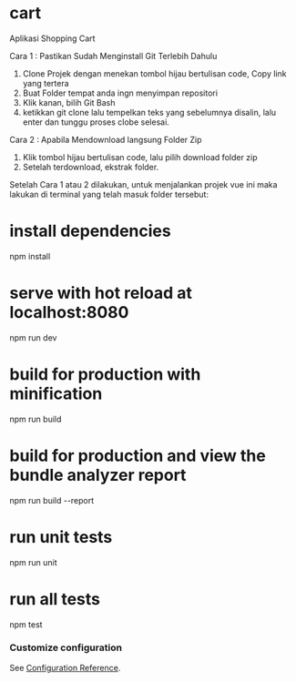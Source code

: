 # cart

Aplikasi Shopping Cart

Cara 1 :
Pastikan Sudah Menginstall Git Terlebih Dahulu
1. Clone Projek dengan menekan tombol hijau bertulisan code, Copy link yang tertera
2. Buat Folder tempat anda ingn menyimpan repositori
3. Klik kanan, bilih Git Bash
4. ketikkan git clone lalu tempelkan teks yang sebelumnya disalin, lalu enter dan tunggu proses clobe selesai.

Cara 2 :
Apabila Mendownload langsung Folder Zip
1. Klik tombol hijau bertulisan code, lalu pilih download folder zip
2. Setelah terdownload, ekstrak folder.

Setelah Cara 1 atau 2 dilakukan, untuk menjalankan projek vue ini maka lakukan di terminal yang telah masuk folder tersebut:

# install dependencies
npm install

# serve with hot reload at localhost:8080
npm run dev

# build for production with minification
npm run build

# build for production and view the bundle analyzer report
npm run build --report

# run unit tests
npm run unit

# run all tests
npm test

### Customize configuration
See [Configuration Reference](https://cli.vuejs.org/config/).
